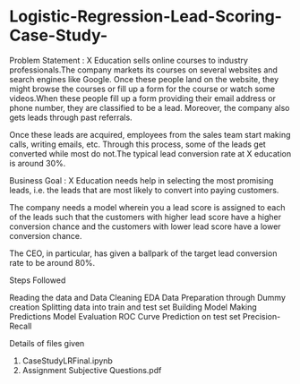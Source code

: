 # Logistic-Regression-Lead-Scoring-Case-Study-

Problem Statement :
X Education sells online courses to industry professionals.The company markets its courses on several websites and search engines like Google. Once these people land on the website, they might browse the courses or fill up a form for the course or watch some videos.When these people fill up a form providing their email address or phone number, they are classified to be a lead. Moreover, the company also gets leads through past referrals.

Once these leads are acquired, employees from the sales team start making calls, writing emails, etc. Through this process, some of the leads get converted while most do not.The typical lead conversion rate at X education is around 30%.

Business Goal :
X Education needs help in selecting the most promising leads, i.e. the leads that are most likely to convert into paying customers.

The company needs a model wherein you a lead score is assigned to each of the leads such that the customers with higher lead score have a higher conversion chance and the customers with lower lead score have a lower conversion chance.

The CEO, in particular, has given a ballpark of the target lead conversion rate to be around 80%.


Steps Followed

Reading the data and Data Cleaning 
EDA
Data Preparation through Dummy creation
Splitting data into train and test set
Building Model
Making Predictions
Model Evaluation
ROC Curve
Prediction on test set
Precision- Recall


Details of files given
1) CaseStudyLRFinal.ipynb
2) Assignment Subjective Questions.pdf
